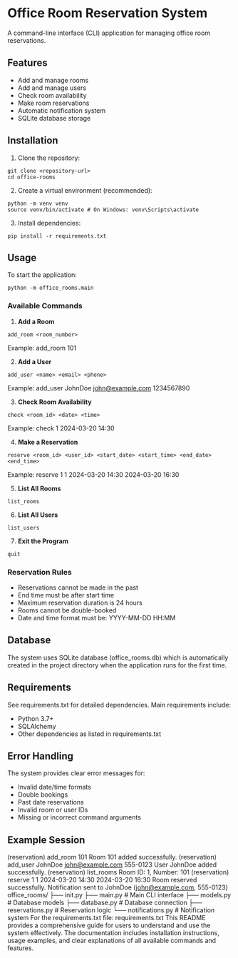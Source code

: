 # Office Room Reservation System

A command-line interface (CLI) application for managing office room reservations.

## Features

- Add and manage rooms
- Add and manage users
- Check room availability
- Make room reservations
- Automatic notification system
- SQLite database storage

## Installation

1. Clone the repository: 

```
git clone <repository-url>
cd office-rooms
```

2. Create a virtual environment (recommended):

```
python -m venv venv
source venv/bin/activate # On Windows: venv\Scripts\activate
```
3. Install dependencies:
```
pip install -r requirements.txt
```

## Usage

To start the application:
```
python -m office_rooms.main
```
### Available Commands

1. **Add a Room**
```
add_room <room_number>
```
Example: add_room 101

2. **Add a User**
```
add_user <name> <email> <phone>
```
Example: add_user JohnDoe john@example.com 1234567890

3. **Check Room Availability**
```
check <room_id> <date> <time>
```
Example: check 1 2024-03-20 14:30

4. **Make a Reservation**
```
reserve <room_id> <user_id> <start_date> <start_time> <end_date> <end_time>
```
Example: reserve 1 1 2024-03-20 14:30 2024-03-20 16:30

5. **List All Rooms**
```
list_rooms
```
6. **List All Users**
```
list_users
```

7. **Exit the Program**
```
quit
```

### Reservation Rules

- Reservations cannot be made in the past
- End time must be after start time
- Maximum reservation duration is 24 hours
- Rooms cannot be double-booked
- Date and time format must be: YYYY-MM-DD HH:MM

## Database

The system uses SQLite database (office_rooms.db) which is automatically created in the project directory when the application runs for the first time.

## Requirements

See requirements.txt for detailed dependencies. Main requirements include:
- Python 3.7+
- SQLAlchemy
- Other dependencies as listed in requirements.txt

## Error Handling

The system provides clear error messages for:
- Invalid date/time formats
- Double bookings
- Past date reservations
- Invalid room or user IDs
- Missing or incorrect command arguments

## Example Session

(reservation) add_room 101
Room 101 added successfully.
(reservation) add_user JohnDoe john@example.com 555-0123
User JohnDoe added successfully.
(reservation) list_rooms
Room ID: 1, Number: 101
(reservation) reserve 1 1 2024-03-20 14:30 2024-03-20 16:30
Room reserved successfully.
Notification sent to JohnDoe (john@example.com, 555-0123)
office_rooms/
├── init.py
├── main.py # Main CLI interface
├── models.py # Database models
├── database.py # Database connection
├── reservations.py # Reservation logic
└── notifications.py # Notification system
For the requirements.txt file:
requirements.txt
This README provides a comprehensive guide for users to understand and use the system effectively. The documentation includes installation instructions, usage examples, and clear explanations of all available commands and features.